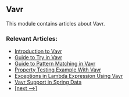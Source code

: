 ## Vavr

This module contains articles about Vavr.

### Relevant Articles:
- [Introduction to Vavr](https://www.baeldung.com/vavr)
- [Guide to Try in Vavr](https://www.baeldung.com/vavr-try)
- [Guide to Pattern Matching in Vavr](https://www.baeldung.com/vavr-pattern-matching)
- [Property Testing Example With Vavr](https://www.baeldung.com/vavr-property-testing)
- [Exceptions in Lambda Expression Using Vavr](https://www.baeldung.com/exceptions-using-vavr)
- [Vavr Support in Spring Data](https://www.baeldung.com/spring-vavr)
- [[next -->]](/vavr-modules/vavr-2)

